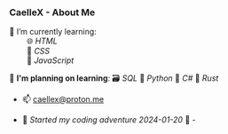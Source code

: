 ### CaelleX - About Me 
🌱 I’m currently learning: <br>
&nbsp;&nbsp;&nbsp;&nbsp;&nbsp;&nbsp;&nbsp;&nbsp;🌐 *HTML* <br>
&nbsp;&nbsp;&nbsp;&nbsp;&nbsp;&nbsp;&nbsp;&nbsp;🎨 *CSS* <br>
&nbsp;&nbsp;&nbsp;&nbsp;&nbsp;&nbsp;&nbsp;&nbsp;💾 *JavaScript*<br> 

🌱 **I'm planning on learning**:
    🗃️ *SQL*
    🐍 *Python*
    🔧 *C#*
    🦀 *Rust*
    


- 📫 caellex@proton.me

- 📅 _Started my coding adventure 2024-01-20_ 📅 -

